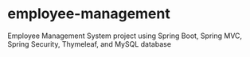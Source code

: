 # employee-management
Employee Management System project using Spring Boot, Spring MVC, Spring Security, Thymeleaf, and MySQL database
